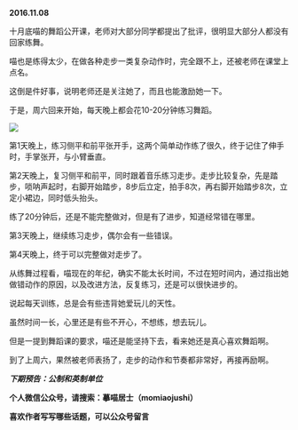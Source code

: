 
          
            
**2016.11.08**

十月底喵的舞蹈公开课，老师对大部分同学都提出了批评，很明显大部分人都没有回家练舞。

喵也是练得太少，在做各种走步一类复杂动作时，完全跟不上，还被老师在课堂上点名。

这倒是件好事，说明老师还是关注她了，而且也能激励她一下。

于是，周六回来开始，每天晚上都会花10-20分钟练习舞蹈。




![](//upload-images.jianshu.io/upload_images/51001-c80c9ad880ddf2f8.jpg)




第1天晚上，练习侧平和前平张开手，这两个简单动作练了很久，终于记住了伸手时，手掌张开，与小臂垂直。

第2天晚上，复习侧平和前平，同时跟着音乐练习走步。走步比较复杂，先是踏步，唢呐声起时，右脚开始踏步，8步后立定，拍手8次，再右脚开始踏步8次，立定小裙边，同时低头抬头。

练了20分钟后，还是不能完整做对，但是有了进步，知道经常错在哪里。

第3天晚上，继续练习走步，偶尔会有一些错误。

第4天晚上，终于可以完整做对走步了。

从练舞过程看，喵现在的年纪，确实不能太长时间，不过在短时间内，通过指出她做错动作的原因，以及改进方法，反复练习，还是可以很快进步的。

说起每天训练，总是会有些违背她爱玩儿的天性。

虽然时间一长，心里还是有些不开心，不想练，想去玩儿。

但是一提到舞蹈课的要求，喵还是能坚持下去，看来她还是真心喜欢舞蹈啊。

到了上周六，果然被老师表扬了，走步的动作和节奏都非常好，再接再励啊。


***下期预告：公制和英制单位***


**个人微信公众号，请搜索：摹喵居士（momiaojushi）**

**喜欢作者写写哪些话题，可以公众号留言**

          
        